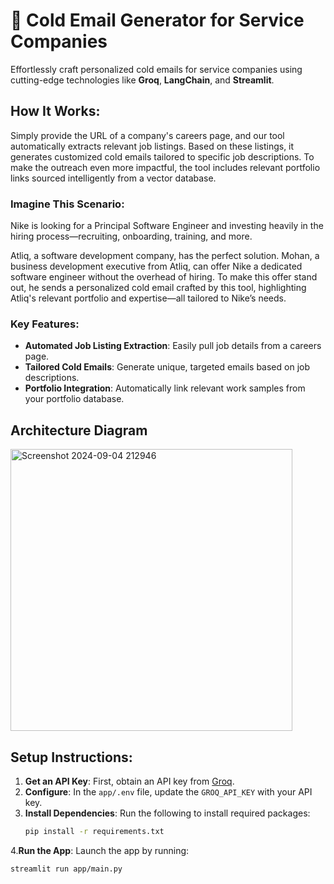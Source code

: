 # 📧 Cold Email Generator for Service Companies

Effortlessly craft personalized cold emails for service companies using cutting-edge technologies like **Groq**, **LangChain**, and **Streamlit**.

## How It Works:
Simply provide the URL of a company's careers page, and our tool automatically extracts relevant job listings. Based on these listings, it generates customized cold emails tailored to specific job descriptions. To make the outreach even more impactful, the tool includes relevant portfolio links sourced intelligently from a vector database. 

### Imagine This Scenario:

Nike is looking for a Principal Software Engineer and investing heavily in the hiring process—recruiting, onboarding, training, and more. 

Atliq, a software development company, has the perfect solution. Mohan, a business development executive from Atliq, can offer Nike a dedicated software engineer without the overhead of hiring. To make this offer stand out, he sends a personalized cold email crafted by this tool, highlighting Atliq's relevant portfolio and expertise—all tailored to Nike’s needs.

### Key Features:
- **Automated Job Listing Extraction**: Easily pull job details from a careers page.
- **Tailored Cold Emails**: Generate unique, targeted emails based on job descriptions.
- **Portfolio Integration**: Automatically link relevant work samples from your portfolio database.

## Architecture Diagram
<img width="451" alt="Screenshot 2024-09-04 212946" src="https://github.com/user-attachments/assets/1449a36f-faae-4f46-9437-6b358a676ee0">


## Setup Instructions:

1. **Get an API Key**: First, obtain an API key from [Groq](https://console.groq.com/keys). 
2. **Configure**: In the `app/.env` file, update the `GROQ_API_KEY` with your API key.
3. **Install Dependencies**: Run the following to install required packages:
   ```bash
   pip install -r requirements.txt
4.**Run the App**: Launch the app by running:
   ```bash
   streamlit run app/main.py

